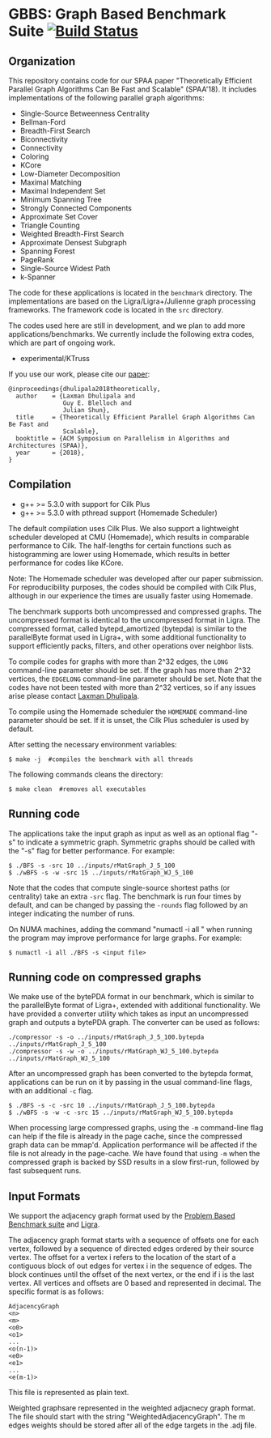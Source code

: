 # GBBS: Graph Based Benchmark Suite [![Build Status](https://travis-ci.com/ldhulipala/gbbs.svg?branch=master)](https://travis-ci.com/ldhulipala/gbbs)

Organization
--------

This repository contains code for our SPAA paper "Theoretically Efficient
Parallel Graph Algorithms Can Be Fast and Scalable" (SPAA'18). It includes
implementations of the following parallel graph algorithms:

* Single-Source Betweenness Centrality
* Bellman-Ford
* Breadth-First Search
* Biconnectivity
* Connectivity
* Coloring
* KCore
* Low-Diameter Decomposition
* Maximal Matching
* Maximal Independent Set
* Minimum Spanning Tree
* Strongly Connected Components
* Approximate Set Cover
* Triangle Counting
* Weighted Breadth-First Search
* Approximate Densest Subgraph
* Spanning Forest
* PageRank
* Single-Source Widest Path
* k-Spanner 

The code for these applications is located in the `benchmark` directory. The
implementations are based on the Ligra/Ligra+/Julienne graph processing
frameworks. The framework code is located in the `src` directory.

The codes used here are still in development, and we plan to add more
applications/benchmarks. We currently include the following extra codes,
which are part of ongoing work.

* experimental/KTruss

If you use our work, please cite our [paper](https://arxiv.org/abs/1805.05208):

```
@inproceedings{dhulipala2018theoretically,
  author    = {Laxman Dhulipala and
               Guy E. Blelloch and
               Julian Shun},
  title     = {Theoretically Efficient Parallel Graph Algorithms Can Be Fast and
               Scalable},
  booktitle = {ACM Symposium on Parallelism in Algorithms and Architectures (SPAA)},
  year      = {2018},
}
```

Compilation
--------

* g++ &gt;= 5.3.0 with support for Cilk Plus
* g++ &gt;= 5.3.0 with pthread support (Homemade Scheduler)

The default compilation uses Cilk Plus. We also support a lightweight scheduler
developed at CMU (Homemade), which results in comparable performance to Cilk.
The half-lengths for certain functions such as histogramming are lower using
Homemade, which results in better performance for codes like KCore.

Note: The Homemade scheduler was developed after our paper submission. For
reproducibility purposes, the codes should be compiled with Cilk Plus, although
in our experience the times are usually faster using Homemade.

The benchmark supports both uncompressed and compressed graphs. The uncompressed
format is identical to the uncompressed format in Ligra. The compressed format,
called bytepd_amortized (bytepda) is similar to the parallelByte format used in
Ligra+, with some additional functionality to support efficiently packs,
filters, and other operations over neighbor lists.

To compile codes for graphs with more than 2^32 edges, the `LONG` command-line
parameter should be set. If the graph has more than 2^32 vertices, the
`EDGELONG` command-line parameter should be set. Note that the codes have not
been tested with more than 2^32 vertices, so if any issues arise please contact
[Laxman Dhulipala](mailto:ldhulipa@cs.cmu.edu).

To compile using the Homemade scheduler the `HOMEMADE` command-line parameter
should be set. If it is unset, the Cilk Plus scheduler is used by default.

After setting the necessary environment variables:
```
$ make -j  #compiles the benchmark with all threads
```

The following commands cleans the directory:
```
$ make clean  #removes all executables
```

Running code
-------
The applications take the input graph as input as well as an optional
flag "-s" to indicate a symmetric graph.  Symmetric graphs should be
called with the "-s" flag for better performance. For example:

```
$ ./BFS -s -src 10 ../inputs/rMatGraph_J_5_100
$ ./wBFS -s -w -src 15 ../inputs/rMatGraph_WJ_5_100
```

Note that the codes that compute single-source shortest paths (or centrality)
take an extra `-src` flag. The benchmark is run four times by default, and can
be changed by passing the `-rounds` flag followed by an integer indicating the
number of runs.

On NUMA machines, adding the command "numactl -i all " when running
the program may improve performance for large graphs. For example:

```
$ numactl -i all ./BFS -s <input file>
```

Running code on compressed graphs
-----------

We make use of the bytePDA format in our benchmark, which is similar to the
parallelByte format of Ligra+, extended with additional functionality. We have
provided a converter utility which takes as input an uncompressed graph and
outputs a bytePDA graph. The converter can be used as follows:

```
./compressor -s -o ../inputs/rMatGraph_J_5_100.bytepda ../inputs/rMatGraph_J_5_100
./compressor -s -w -o ../inputs/rMatGraph_WJ_5_100.bytepda ../inputs/rMatGraph_WJ_5_100
```

After an uncompressed graph has been converted to the bytepda format,
applications can be run on it by passing in the usual command-line flags, with
an additional `-c` flag.

```
$ ./BFS -s -c -src 10 ../inputs/rMatGraph_J_5_100.bytepda
$ ./wBFS -s -w -c -src 15 ../inputs/rMatGraph_WJ_5_100.bytepda
```

When processing large compressed graphs, using the `-m` command-line flag can
help if the file is already in the page cache, since the compressed graph data
can be mmap'd. Application performance will be affected if the file is not
already in the page-cache. We have found that using `-m` when the compressed
graph is backed by SSD results in a slow first-run, followed by fast subsequent
runs.


Input Formats
-----------
We support the adjacency graph format used by the [Problem Based Benchmark
suite](http://www.cs.cmu.edu/~pbbs/benchmarks/graphIO.html)
and [Ligra](https://github.com/jshun/ligra).

The adjacency graph format starts with a sequence of offsets one for each
vertex, followed by a sequence of directed edges ordered by their source vertex.
The offset for a vertex i refers to the location of the start of a contiguous
block of out edges for vertex i in the sequence of edges. The block continues
until the offset of the next vertex, or the end if i is the last vertex. All
vertices and offsets are 0 based and represented in decimal. The specific format
is as follows:

```
AdjacencyGraph
<n>
<m>
<o0>
<o1>
...
<o(n-1)>
<e0>
<e1>
...
<e(m-1)>
```

This file is represented as plain text.

Weighted graphsare represented in the weighted adjacnecy graph format. The file
should start with the string "WeightedAdjacencyGraph". The m edges weights
should be stored after all of the edge targets in the .adj file.
